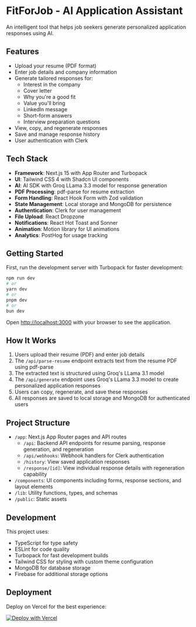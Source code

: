 # FitForJob - AI Application Assistant

An intelligent tool that helps job seekers generate personalized application responses using AI.

## Features

- Upload your resume (PDF format)
- Enter job details and company information
- Generate tailored responses for:
  - Interest in the company
  - Cover letter
  - Why you're a good fit
  - Value you'll bring
  - LinkedIn message
  - Short-form answers
  - Interview preparation questions
- View, copy, and regenerate responses
- Save and manage response history
- User authentication with Clerk

## Tech Stack

- **Framework**: Next.js 15 with App Router and Turbopack
- **UI**: Tailwind CSS 4 with Shadcn UI components
- **AI**: AI SDK with Groq LLama 3.3 model for response generation
- **PDF Processing**: pdf-parse for resume extraction
- **Form Handling**: React Hook Form with Zod validation
- **State Management**: Local storage and MongoDB for persistence
- **Authentication**: Clerk for user management
- **File Upload**: React Dropzone
- **Notifications**: React Hot Toast and Sonner
- **Animation**: Motion library for UI animations
- **Analytics**: PostHog for usage tracking

## Getting Started

First, run the development server with Turbopack for faster development:

```bash
npm run dev
# or
yarn dev
# or
pnpm dev
# or
bun dev
```

Open [http://localhost:3000](http://localhost:3000) with your browser to see the application.

## How It Works

1. Users upload their resume (PDF) and enter job details
2. The `/api/parse-resume` endpoint extracts text from the resume PDF using pdf-parse
3. The extracted text is structured using Groq's LLama 3.1 model
4. The `/api/generate` endpoint uses Groq's LLama 3.3 model to create personalized application responses
5. Users can copy, regenerate, and save these responses
6. All responses are saved to local storage and MongoDB for authenticated users

## Project Structure

- `/app`: Next.js App Router pages and API routes
  - `/api`: Backend API endpoints for resume parsing, response generation, and regeneration
  - `/api/webhooks`: Webhook handlers for Clerk authentication
  - `/history`: View saved application responses
  - `/response/[id]`: View individual response details with regeneration capability
- `/components`: UI components including forms, response sections, and layout elements
- `/lib`: Utility functions, types, and schemas
- `/public`: Static assets

## Development

This project uses:

- TypeScript for type safety
- ESLint for code quality
- Turbopack for fast development builds
- Tailwind CSS for styling with custom theme configuration
- MongoDB for database storage
- Firebase for additional storage options

## Deployment

Deploy on Vercel for the best experience:

[![Deploy with Vercel](https://vercel.com/button)](https://vercel.com/new/clone?repository-url=https%3A%2F%2Fgithub.com%2FRithb898%2Fai-application-assistant)


